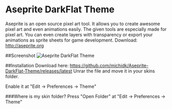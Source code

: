 # Aseprite DarkFlat Theme
Aseprite is an open source pixel art tool. It allows you to create awesome pixel art and even animations easily. The given tools are especially made for pixel art. You can even create layers with transparency or export your animations as sprite sheets for game development.
Download: http://aseprite.org

##Screenshot
![](https://www.michidk.cat/wp-content/uploads/2015/06/WkKTqXo.png "Aseprite DarkFlat Theme")

##Installation
Download here: https://github.com/michidk/Aseprite-DarkFlat-Theme/releases/latest
Unrar the file and move it in your skins folder.

Enable it at "Edit -> Preferences -> Theme"

###Where is my skin folder?
Press "Open Folder" at "Edit -> Preferences -> Theme"